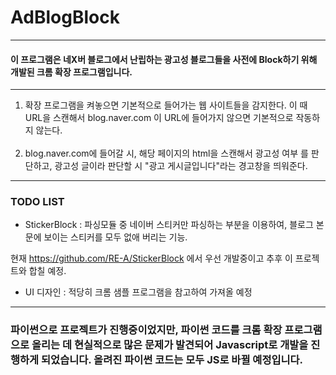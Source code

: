 # AdBlogBlock
***
#### 이 프로그램은 네X버 블로그에서 난립하는 광고성 블로그들을 사전에 Block하기 위해 개발된 크롬 확장 프로그램입니다.
***
1. 확장 프로그램을 켜놓으면 기본적으로 들어가는 웹 사이트들을 감지한다. 이 때 URL을 스캔해서 blog.naver.com 이 URL에 들어가지 않으면 기본적으로 작동하지 않는다.  <br><br>
2. blog.naver.com에 들어갈 시, 해당 페이지의 html을 스캔해서 광고성 여부 를 판단하고, 광고성 글이라 판단할 시 "광고 게시글입니다"라는 경고창을 띄워준다.
***
### TODO LIST
* StickerBlock : 파싱모듈 중 네이버 스티커만 파싱하는 부분을 이용하여, 블로그 본문에 보이는 스티커를 모두 없애 버리는 기능.

현재 https://github.com/RE-A/StickerBlock 에서 우선 개발중이고 추후 이 프로젝트와 합칠 예정.

* UI 디자인 : 적당히 크롬 샘플 프로그램을 참고하여 가져올 예정

***
### 파이썬으로 프로젝트가 진행중이었지만, 파이썬 코드를 크롬 확장 프로그램으로 올리는 데 현실적으로 많은 문제가 발견되어 Javascript로 개발을 진행하게 되었습니다. 올려진 파이썬 코드는 모두 JS로 바뀔 예정입니다.
